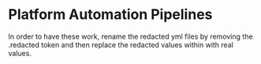 # Platform Automation Pipelines

In order to have these work, rename the redacted yml files by removing the .redacted token and then replace the redacted values within with real values.

